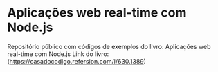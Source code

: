 Aplicações web real-time com Node.js
============

Repositório público com códigos de exemplos do livro: Aplicações web real-time com Node.js
Link do livro: (https://casadocodigo.refersion.com/l/630.1389)
